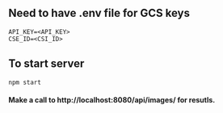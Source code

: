 ## Need to have .env file for GCS keys

```
API_KEY=<API_KEY>
CSE_ID=<CSI_ID>
```

## To start server

```
npm start
```

#### Make a call to http://localhost:8080/api/images/<keyword> for resutls.
